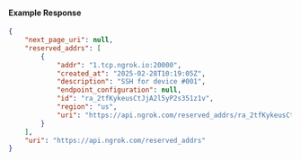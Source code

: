 <!-- Code generated for API Clients. DO NOT EDIT. -->

#### Example Response

```json
{
	"next_page_uri": null,
	"reserved_addrs": [
		{
			"addr": "1.tcp.ngrok.io:20000",
			"created_at": "2025-02-28T10:19:05Z",
			"description": "SSH for device #001",
			"endpoint_configuration": null,
			"id": "ra_2tfKykeusCtJjA2l5yP2s351z1v",
			"region": "us",
			"uri": "https://api.ngrok.com/reserved_addrs/ra_2tfKykeusCtJjA2l5yP2s351z1v"
		}
	],
	"uri": "https://api.ngrok.com/reserved_addrs"
}
```
